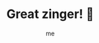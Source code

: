 ---
title        : "Great zinger! 💫"
link         : https://medium.com/thinking-is-hard/great-zinger-72249cc34918?source=friends_link&sk=a17566fd6663ba18a73715991416dfbd
author       : me

one_liner    : "You get 1 zinger point for what you just said."
image			   : 
piles			   : ['cognitive-dissonance', 'dialogue']
redirect 		 : true
---